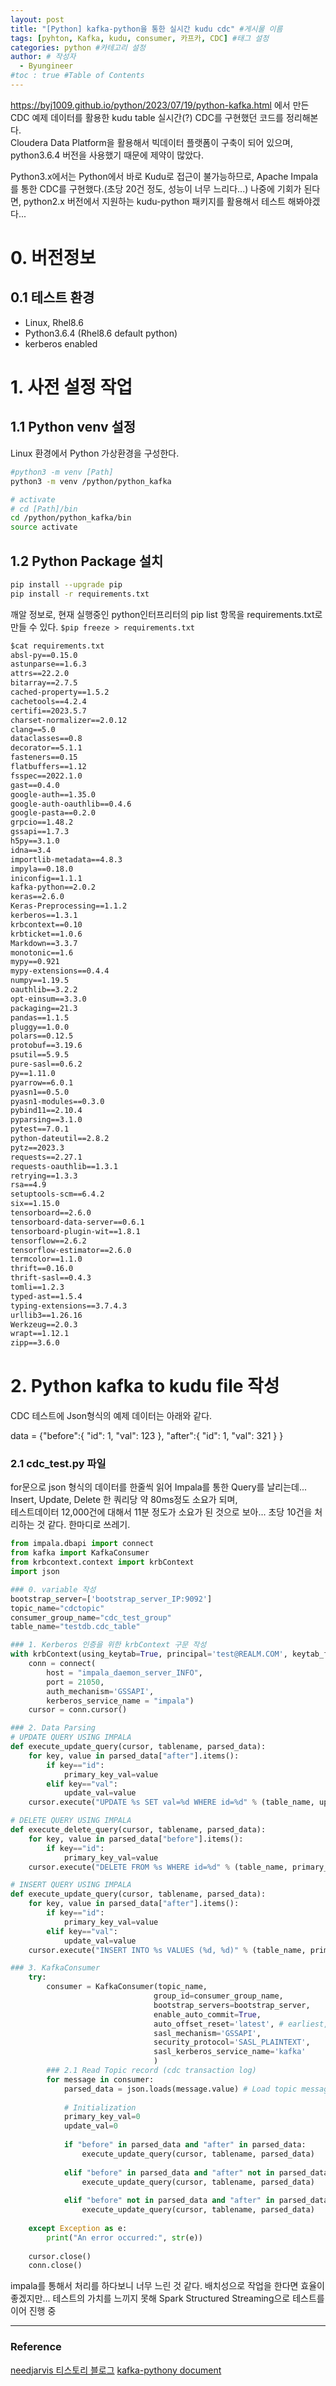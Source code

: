 ```yaml
---
layout: post
title: "[Python] kafka-python을 통한 실시간 kudu cdc" #게시물 이름
tags: [pyhton, Kafka, kudu, consumer, 카프카, CDC] #태그 설정
categories: python #카테고리 설정
author: # 작성자
  - Byungineer
#toc : true #Table of Contents
---
```


<https://byj1009.github.io/python/2023/07/19/python-kafka.html> 에서 만든 CDC 예제 데이터를 활용한 kudu table 실시간(?) CDC를 구현했던 코드를 정리해본다.   
Cloudera Data Platform을 활용해서 빅데이터 플랫폼이 구축이 되어 있으며, python3.6.4 버전을 사용했기 때문에 제약이 많았다.

Python3.x에서는 Python에서 바로 Kudu로 접근이 불가능하므로, Apache Impala를 통한 CDC를 구현했다.(초당 20건 정도, 성능이 너무 느리다...)
나중에 기회가 된다면, python2.x 버전에서 지원하는 kudu-python 패키지를 활용해서 테스트 해봐야겠다...   


# 0. 버전정보
## 0.1 테스트 환경
- Linux, Rhel8.6
- Python3.6.4 (Rhel8.6 default python)
- kerberos enabled

# 1. 사전 설정 작업
## 1.1 Python venv 설정

Linux 환경에서 Python 가상환경을 구성한다.
``` bash
#python3 -m venv [Path]
python3 -m venv /python/python_kafka

# activate
# cd [Path]/bin
cd /python/python_kafka/bin
source activate
```

## 1.2 Python Package 설치

``` bash
pip install --upgrade pip
pip install -r requirements.txt
```

깨알 정보로, 현재 실행중인 python인터프리터의 pip list 항목을 requirements.txt로 만들 수 있다.
`$pip freeze > requirements.txt` 

``` txt
$cat requirements.txt
absl-py==0.15.0
astunparse==1.6.3
attrs==22.2.0
bitarray==2.7.5
cached-property==1.5.2
cachetools==4.2.4
certifi==2023.5.7
charset-normalizer==2.0.12
clang==5.0
dataclasses==0.8
decorator==5.1.1
fasteners==0.15
flatbuffers==1.12
fsspec==2022.1.0
gast==0.4.0
google-auth==1.35.0
google-auth-oauthlib==0.4.6
google-pasta==0.2.0
grpcio==1.48.2
gssapi==1.7.3
h5py==3.1.0
idna==3.4
importlib-metadata==4.8.3
impyla==0.18.0
iniconfig==1.1.1
kafka-python==2.0.2
keras==2.6.0
Keras-Preprocessing==1.1.2
kerberos==1.3.1
krbcontext==0.10
krbticket==1.0.6
Markdown==3.3.7
monotonic==1.6
mypy==0.921
mypy-extensions==0.4.4
numpy==1.19.5
oauthlib==3.2.2
opt-einsum==3.3.0
packaging==21.3
pandas==1.1.5
pluggy==1.0.0
polars==0.12.5
protobuf==3.19.6
psutil==5.9.5
pure-sasl==0.6.2
py==1.11.0
pyarrow==6.0.1
pyasn1==0.5.0
pyasn1-modules==0.3.0
pybind11==2.10.4
pyparsing==3.1.0
pytest==7.0.1
python-dateutil==2.8.2
pytz==2023.3
requests==2.27.1
requests-oauthlib==1.3.1
retrying==1.3.3
rsa==4.9
setuptools-scm==6.4.2
six==1.15.0
tensorboard==2.6.0
tensorboard-data-server==0.6.1
tensorboard-plugin-wit==1.8.1
tensorflow==2.6.2
tensorflow-estimator==2.6.0
termcolor==1.1.0
thrift==0.16.0
thrift-sasl==0.4.3
tomli==1.2.3
typed-ast==1.5.4
typing-extensions==3.7.4.3
urllib3==1.26.16
Werkzeug==2.0.3
wrapt==1.12.1
zipp==3.6.0
```

# 2. Python kafka to kudu file 작성

CDC 테스트에 Json형식의 예제 데이터는 아래와 같다.

data = {"before":{
                "id": 1,
                "val": 123
                },
        "after":{
            "id": 1,
            "val": 321
                }
        }


### 2.1 cdc_test.py 파일

for문으로 json 형식의 데이터를 한줄씩 읽어 Impala를 통한 Query를 날리는데... Insert, Update, Delete 한 쿼리당 약 80ms정도 소요가 되며,   
테스트데이터 12,000건에 대해서 11분 정도가 소요가 된 것으로 보아... 초당 10건을 처리하는 것 같다. 한마디로 쓰레기.


``` python
from impala.dbapi import connect
from kafka import KafkaConsumer
from krbcontext.context import krbContext
import json

### 0. variable 작성
bootstrap_server=['bootstrap_server_IP:9092']
topic_name="cdctopic"
consumer_group_name="cdc_test_group"
table_name="testdb.cdc_table"

### 1. Kerberos 인증을 위한 krbContext 구문 작성
with krbContext(using_keytab=True, principal='test@REALM.COM', keytab_file='/etc/security/keytabs/test.keytab', ccache_file='/tmp/krb5cc_pid_kafka_test'):
    conn = connect(
        host = "impala_daemon_server_INFO", 
        port = 21050, 
        auth_mechanism='GSSAPI',
        kerberos_service_name = "impala")
    cursor = conn.cursor()

### 2. Data Parsing
# UPDATE QUERY USING IMPALA
def execute_update_query(cursor, tablename, parsed_data):
    for key, value in parsed_data["after"].items():
        if key=="id":
            primary_key_val=value
        elif key=="val":
            update_val=value
    cursor.execute("UPDATE %s SET val=%d WHERE id=%d" % (table_name, update_val, primary_key_val))

# DELETE QUERY USING IMPALA
def execute_delete_query(cursor, tablename, parsed_data):
    for key, value in parsed_data["before"].items():
        if key=="id":
            primary_key_val=value
    cursor.execute("DELETE FROM %s WHERE id=%d" % (table_name, primary_key_val))

# INSERT QUERY USING IMPALA
def execute_update_query(cursor, tablename, parsed_data):
    for key, value in parsed_data["after"].items():
        if key=="id":
            primary_key_val=value
        elif key=="val":
            update_val=value
    cursor.execute("INSERT INTO %s VALUES (%d, %d)" % (table_name, primary_key_val, update_val))

### 3. KafkaConsumer
    try:
        consumer = KafkaConsumer(topic_name,
                                group_id=consumer_group_name,
                                bootstrap_servers=bootstrap_server,
                                enable_auto_commit=True,
                                auto_offset_reset='latest', # earliest, latest, none
                                sasl_mechanism='GSSAPI',
                                security_protocol='SASL_PLAINTEXT',
                                sasl_kerberos_service_name='kafka'
                                )
        ### 2.1 Read Topic record (cdc transaction log)
        for message in consumer:
            parsed_data = json.loads(message.value) # Load topic messages in JSON format.
            
            # Initialization
            primary_key_val=0
            update_val=0
            
            if "before" in parsed_data and "after" in parsed_data:
                execute_update_query(cursor, tablename, parsed_data)
            
            elif "before" in parsed_data and "after" not in parsed_data: # DELETE
                execute_update_query(cursor, tablename, parsed_data)
            
            elif "before" not in parsed_data and "after" in parsed_data: #INSERT
                execute_update_query(cursor, tablename, parsed_data)
                
    except Exception as e:
        print("An error occurred:", str(e))
    
    cursor.close()
    conn.close()
```






impala를 통해서 처리를 하다보니 너무 느린 것 같다. 배치성으로 작업을 한다면 효율이 좋겠지만... 테스트의 가치를 느끼지 못해 Spark Structured Streaming으로 테스트를 이어 진행 중






---
### Reference

[needjarvis 티스토리 블로그][tstory]
[kafka-pythony document][kafka-python]

[tstory]: https://needjarvis.tistory.com/607
[kafka-python]: https://kafka-python.readthedocs.io/en/master/apidoc/KafkaProducer.html